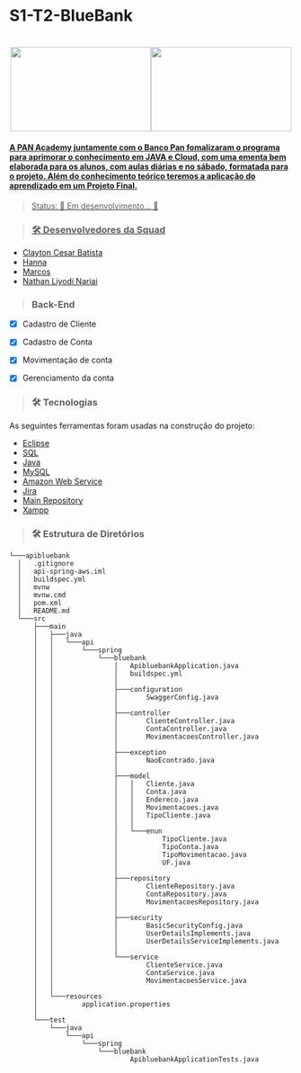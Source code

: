 # S1-T2-BlueBank

<h1 align="center"><a href="https://bancopan.corporate.gama.academy/"><img width="250" height="150"src="https://bancopan.corporate.gama.academy/wp-content/uploads/sites/10/2021/08/logo-Positivo.png"><img width="250" height="150"src="https://bancopan.corporate.gama.academy/wp-content/uploads/sites/10/2021/08/gama-academy-logo-horizontal-verde-preto.png"</a></h1>

#### A PAN Academy juntamente com o Banco Pan fomalizaram o programa para aprimorar o conhecimento em JAVA e Cloud, com uma ementa bem elaborada para os alunos, com aulas diárias e no sábado, formatada para o projeto. Além do conhecimento teórico teremos a aplicação do aprendizado em um Projeto Final.


> Status: 🚀 Em desenvolvimento...  🚧

> ### 🛠 Desenvolvedores da Squad

- [Clayton Cesar Batista](https://github.com/Claytoncb82/)
- [Hanna](https://github.com/Honey-lee429)
- [Marcos](https://github.com/DevMarcus007)
- [Nathan Liyodi Nariai](https://github.com/nyodinariai)

> ### Back-End

- [x] Cadastro de Cliente
- [x] Cadastro de Conta
- [x] Movimentação de conta
- [x] Gerenciamento da conta


> ### 🛠 Tecnologias

As seguintes ferramentas foram usadas na construção do projeto:

- [Eclipse](https://www.eclipse.org/)
- [SQL]()
- [Java]()
- [MySQL]()
- [Amazon Web Service]()
- [Jira](https://www.atlassian.com/br/software/jira/)
- [Main Repository]()
- [Xampp]()

  
> ### 🛠 Estrutura de Diretórios  
  
  ```shell
└───apibluebank  
    │   .gitignore  
    │   api-spring-aws.iml  
    │   buildspec.yml  
    │   mvnw  
    │   mvnw.cmd  
    │   pom.xml  
    │   README.md   
    └───src  
        ├───main  
        │   ├───java  
        │   │   └───api  
        │   │       └───spring  
        │   │           └───bluebank  
        │   │               │   ApibluebankApplication.java  
        │   │               │   buildspec.yml  
        │   │               │  
        │   │               ├───configuration  
        │   │               │       SwaggerConfig.java  
        │   │               │  
        │   │               ├───controller  
        │   │               │       ClienteController.java  
        │   │               │       ContaController.java  
        │   │               │       MovimentacoesController.java  
        │   │               │  
        │   │               ├───exception  
        │   │               │       NaoEcontrado.java  
        │   │               │  
        │   │               ├───model  
        │   │               │   │   Cliente.java  
        │   │               │   │   Conta.java  
        │   │               │   │   Endereco.java  
        │   │               │   │   Movimentacoes.java  
        │   │               │   │   TipoCliente.java  
        │   │               │   │  
        │   │               │   └───enun  
        │   │               │           TipoCliente.java  
        │   │               │           TipoConta.java  
        │   │               │           TipoMovimentacao.java  
        │   │               │           UF.java  
        │   │               │  
        │   │               ├───repository  
        │   │               │       ClienteRepository.java  
        │   │               │       ContaRepository.java  
        │   │               │       MovimentacoesRepository.java  
        │   │               │  
        │   │               ├───security  
        │   │               │       BasicSecurityConfig.java  
        │   │               │       UserDetailsImplements.java  
        │   │               │       UserDetailsServiceImplements.java  
        │   │               │  
        │   │               └───service  
        │   │                       ClienteService.java  
        │   │                       ContaService.java  
        │   │                       MovimentacoesService.java  
        │   │  
        │   └───resources  
        │           application.properties  
        │  
        └───test  
            └───java  
                └───api  
                    └───spring  
                        └───bluebank  
                                ApibluebankApplicationTests.java  
